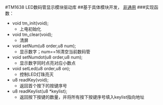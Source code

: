 #TM1638 LED数码管显示模块驱动库
##基于具体模块开发， <u>非通用</u>
###实现函数：
- void tm_init(void);
	- 上电初始化 
- void tm_clear(void);
	- 清屏 
- void setNum(u8 order,u8 num);
	- 显示数字；num==16清空当前数码管
- void setNumdot(u8 order,u8 num);
	- 显示数字同时点亮对应小数点
- void setLed(u8 order,u8 on);
	- 控制LED灯珠亮灭
- u8 readKey(void);
	- 返回首个按下的按键序号
- u8 readKeylist(u8 *keylist);
	- 返回按下按键的数量，并将所有按下按键序号填入keylist指向地址